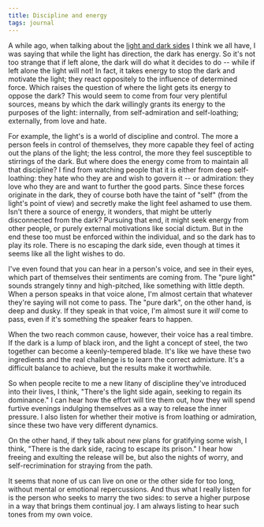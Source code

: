 ```yaml
---
title: Discipline and energy
tags: journal
---
```


A while ago, when talking about the [light and dark sides](j2005#thedarkside) I think we all
have, I was saying that while the light has direction, the dark has
energy.  So it's not too strange that if left alone, the dark will do
what it decides to do -- while if left alone the light will not!  In
fact, it takes energy to stop the dark and motivate the light; they
react oppositely to the influence of determined force.  Which raises the
question of where the light gets its energy to oppose the dark?  This
would seem to come from four very plentiful sources, means by which the
dark willingly grants its energy to the purposes of the light:
internally, from self-admiration and self-loathing; externally, from
love and hate.

For example, the light's is a world of discipline and control.  The more
a person feels in control of themselves, they more capable they feel of
acting out the plans of the light; the less control, the more they feel
susceptible to stirrings of the dark.  But where does the energy come
from to maintain all that discipline?  I find from watching people that
it is either from deep self-loathing: they hate who they are and wish to
govern it -- or admiration: they love who they are and want to further
the good parts.  Since these forces originate in the dark, they of
course both have the taint of "self" (from the light's point of view)
and secretly make the light feel ashamed to use them.  Isn't there a
source of energy, it wonders, that might be utterly disconnected from
the dark?  Pursuing that end, it might seek energy from other people, or
purely external motivations like social dictum.  But in the end these
too must be enforced within the individual, and so the dark has to play
its role.  There is no escaping the dark side, even though at times it
seems like all the light wishes to do.

I've even found that you can hear in a person's voice, and see in their
eyes, which part of themselves their sentiments are coming from.  The
"pure light" sounds strangely tinny and high-pitched, like something
with little depth.  When a person speaks in that voice alone, I'm almost
certain that whatever they're saying will not come to pass.  The "pure
dark", on the other hand, is deep and dusky.  If they speak in that
voice, I'm almost sure it *will* come to pass, even if it's something the
speaker fears to happen.

When the two reach common cause, however, their voice has a real timbre.
If the dark is a lump of black iron, and the light a concept of steel,
the two together can become a keenly-tempered blade.  It's like we have
these two ingredients and the real challenge is to learn the correct
admixture.  It's a difficult balance to achieve, but the results make it
worthwhile.

So when people recite to me a new litany of discipline they've
introduced into their lives, I think, "There's the light side again,
seeking to regain its dominance."  I can hear how the effort will tire
them out, how they will spend furtive evenings indulging themselves as a
way to release the inner pressure.  I also listen for whether their
motive is from loathing or admiration, since these two have very
different dynamics.

On the other hand, if they talk about new plans for gratifying some
wish, I think, "There is the dark side, racing to escape its prison."  I
hear how freeing and exulting the release will be, but also the nights
of worry, and self-recrimination for straying from the path.

It seems that none of us can live on one or the other side for too long,
without mental or emotional repercussions.  And thus what I really
listen for is the person who seeks to marry the two sides: to serve a
higher purpose in a way that brings them continual joy.  I am always
listing to hear such tones from my own voice.


